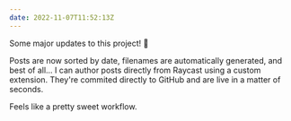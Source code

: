 ```yaml
---
date: 2022-11-07T11:52:13Z
---
```

Some major updates to this project! 🎉

Posts are now sorted by date, filenames are automatically generated, and best of all... I can author posts directly from Raycast using a custom extension. They're commited directly to GitHub and are live in a matter of seconds.

Feels like a pretty sweet workflow.
